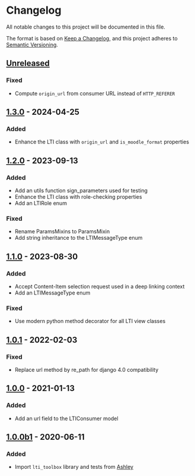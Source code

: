 # Changelog

All notable changes to this project will be documented in this file.

The format is based on [Keep a Changelog](https://keepachangelog.com/en/1.0.0/),
and this project adheres to [Semantic 
Versioning](https://semver.org/spec/v2.0.0.html).

## [Unreleased]

### Fixed

- Compute `origin_url` from consumer URL instead of `HTTP_REFERER`

## [1.3.0] - 2024-04-25

### Added

- Enhance the LTI class with `origin_url` and `is_moodle_format` properties

## [1.2.0] - 2023-09-13

### Added

- Add an utils function sign_parameters used for testing
- Enhance the LTI class with role-checking properties
- Add an LTIRole enum

### Fixed

- Rename ParamsMixins to ParamsMixin
- Add string inheritance to the LTIMessageType enum

## [1.1.0] - 2023-08-30

### Added

- Accept Content-Item selection request used in a deep linking context
- Add an LTIMessageType enum

### Fixed

- Use modern python method decorator for all LTI view classes

## [1.0.1] - 2022-02-03

### Fixed

- Replace url method by re_path for django 4.0 compatibility

## [1.0.0] - 2021-01-13

### Added

- Add an url field to the LTIConsumer model

## [1.0.0b1] - 2020-06-11

### Added

- Import `lti_toolbox` library and tests from
  [Ashley](https://github.com/openfun/ashley)

[Unreleased]: https://github.com/openfun/django-lti-toolbox/compare/v1.3.0...master
[1.3.0]: https://github.com/openfun/django-lti-toolbox/compare/v1.2.0...v1.3.0
[1.2.0]: https://github.com/openfun/django-lti-toolbox/compare/v1.1.0...v1.2.0
[1.1.0]: https://github.com/openfun/django-lti-toolbox/compare/v1.0.1...v1.1.0
[1.0.1]: https://github.com/openfun/django-lti-toolbox/compare/v1.0.0...v1.0.1
[1.0.0]: https://github.com/openfun/django-lti-toolbox/compare/v1.0.0b1...v1.0.0
[1.0.0b1]: https://github.com/openfun/django-lti-toolbox/compare/814377082b89abd6c7e47022462aefee2399e53d...v1.0.0b1
